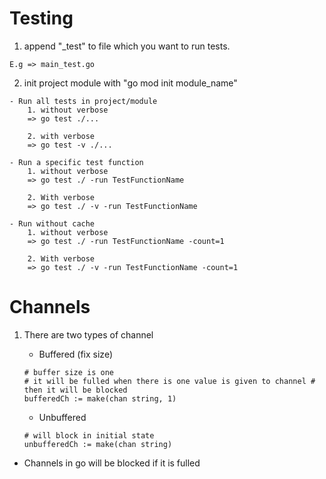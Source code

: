 # Testing

1. append "\_test" to file which you want to run tests.

```
E.g => main_test.go
```

2. init project module with "go mod init module_name"

```
- Run all tests in project/module
	1. without verbose
	=> go test ./...

	2. with verbose
	=> go test -v ./...

- Run a specific test function
	1. without verbose
	=> go test ./ -run TestFunctionName

	2. With verbose
	=> go test ./ -v -run TestFunctionName

- Run without cache
    1. without verbose
	=> go test ./ -run TestFunctionName -count=1

	2. With verbose
	=> go test ./ -v -run TestFunctionName -count=1

```

# Channels

1. There are two types of channel

   - Buffered (fix size)

   ```
   # buffer size is one
   # it will be fulled when there is one value is given to channel # then it will be blocked
   bufferedCh := make(chan string, 1)
   ```

   - Unbuffered

   ```
   # will block in initial state
   unbufferedCh := make(chan string)
   ```

- Channels in go will be blocked if it is fulled
